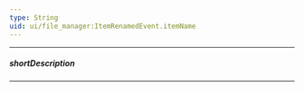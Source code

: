 ```yaml
---
type: String
uid: ui/file_manager:ItemRenamedEvent.itemName
---
```

---
##### shortDescription
<!-- Description goes here -->

---
<!-- Description goes here -->